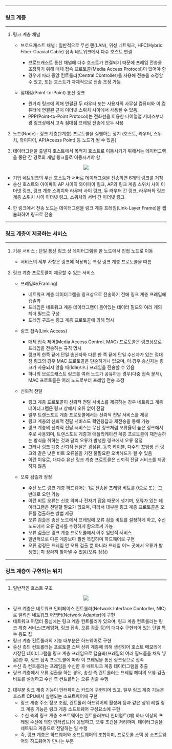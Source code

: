 -----
### 링크 계층
-----
1. 링크 계층 채널
   - 브로드캐스트 채널 : 일반적으로 무선 랜(LAN), 위성 네트워크, HFC(Hybrid Fiber-Coaxial Cable) 접속 네트워크에서 다수 호스트 연결
     + 브로드캐스트 통신 채널에 다수 호스트가 연결되기 때문에 프레임 전송을 조정하기 위해 매체 접속 프로토콜(Media Access Protocol)이 있어야 함
     + 경우에 따라 중앙 컨트롤러(Central Controller)를 사용해 전송을 조정할 수 있고, 또는 호스트가 자체적으로 전송 조정 가능

   - 점대점(Point-to-Point) 통신 링크
     + 원거리 링크에 의해 연결된 두 라우터 또는 사용자의 사무실 컴퓨터와 이 컴퓨터에 연결된 근처 이더넷 스위치 사이에서 사용될 수 있음
     + PPP(Point-to-Point Protocol)는 전화선을 이용한 다이얼업 서비스부터 광 링크상에서 고속 점대점 프레임 전송에 모두 사용
    
2. 노드(Node) : 링크 계층(2계층) 프로토콜을 실행하는 장치 (호스트, 라우터, 스위치, 와이파이, AP(Aceess Point) 등 노드가 될 수 있음)
3. 데이터그램을 출발지 호스트에서 목적지 호스트로 이동시키기 위해서는 데이터그램을 종단 간 경로의 개별 링크들로 이동시켜야 함
<div align="center">
<img src="https://github.com/user-attachments/assets/a3cc7f34-4fd9-4c23-b056-3239d650964f">
</div>

   - 기업 네트워크의 무선 호스트가 서버로 데이터그램을 전송하면 6개의 링크를 거침
   - 송신 호스트와 아이파이 AP 사이의 와이파이 링크, AP와 링크 계층 스위치 사이 이더넷 링크, 링크 계층 스위치와 라우터 사이 링크, 두 라우터 간 링크, 라우터와 링크 계층 스위치 사이 이더넷 링크, 스위치와 서버 간 이더넷 링크

4. 한 링크에서 전송 노드는 데이터그램을 링크 계층 프레임(Link-Layer Frame)을 캡슐화하여 링크로 전송

-----
### 링크 계층이 제공하는 서비스
-----
1. 기본 서비스 : 단일 통신 링크 상 데이터그램을 한 노드에서 인접 노드로 이동
   - 서비스의 세부 사항은 링크에 적용되는 특정 링크 계층 프로토콜을 따름

2. 링크 계층 프로토콜이 제공할 수 있는 서비스
   - 프레임화(Framing)
     + 네트워크 계층 데이터그램을 링크상으로 전송하기 전에 링크 계층 프레임에 캡슐화
     + 프레임은 네트워크 계층 데이터그램이 들어있는 데이터 필드와 여러 개의 헤더 필드로 구성
     + 프레임 구조는 링크 계층 프로토콜에 의해 명시

   - 링크 접속(Link Access)
     + 매체 접속 제어(Media Access Control, MAC) 프로토콜은 링크상으로 프레임을 전송하는 규칙 명시
     + 링크의 한쪽 끝에 단일 송신자와 다른 한 쪽 끝에 단일 수신자가 있는 점대점 링크의 경우 MAC 프로토콜은 단순하거나 없으며, 이 경우 송신자는 링크가 사용되지 않을 때(Idle)마다 프레임을 전송할 수 있음
     + 하나의 브로드캐스트 링크를 여러 노드가 공유하는 경우(다중 접속 문제), MAC 프로토콜은 여러 노드로부터 프레임 전송 조정

   - 신뢰적 전달
     + 링크 계층 프로토콜이 신뢰적 전달 서비스를 제공하는 경우 네트워크 계층 데이터그램은 링크 상에서 오류 없이 전달
     + 일부 트랜스포트 계층 프로토콜에서는 신뢰적 전달 서비스를 제공
     + 링크 계층의 신뢰적 전달 서비스도 확인응답과 재전송을 통해 가능
     + 링크 계층의 신뢰적 전달 서비스는 무선 링크처럼 오류율이 높은 링크에서 주로 사용되며, 트랜스포트 게층과 애플리케이션 계층 프로토콜이 재전송하는 방식을 취하는 것과 달리 오류가 발생한 링크에서 오류 정정
     + 그러나 링크 계층 신뢰적 전달은 광섬유, 동축 케이블, 다수의 꼬임쌍 선 링크와 같은 낮은 비트 오류율을 가진 불필요한 오버헤드가 될 수 있음
     + 이런 이유로, 대다수 유선 링크 계층 프로토콜은 신뢰적 전달 서비스를 제공하지 않음

   - 오류 검출과 정정
     + 수신 노드 링크 계층 하드웨어는 1로 전송된 프레임 비트를 0으로 또는 그 반대로 오인 가능
     + 이런 비트 오류는 신호 약화나 전자기 잡음 때문에 생기며, 오류가 있는 데이터그램은 전달할 필요가 없으며, 따라서 대부분 링크 계층 프로토콜은 오류를 검출하는 방법 제공
     + 오류 검출은 송신 노드에서 프레임에 오류 검출 비트를 설정하게 하고, 수신 노드에서 오류 검사를 수행하게 함으로써 가능
     + 오류 검출은 링크 계층 프로토콜에서 아주 일반적 서비스
     + 일반적으로 다른 계층보다 훨씬 복잡하며 하드웨어로 구현
     + 오류 정정은 프레임 안 오류 검출 뿐 아니라 프레임 어느 곳에서 오류가 발생했는지 정확히 찾아낼 수 있음(오류 정정)

-----
### 링크 계층이 구현되는 위치
-----
1. 일반적인 호스트 구조
<div align="center">
<img src="https://github.com/user-attachments/assets/95772ffe-be72-4d5b-8654-337d113f2a8c">
</div>

   - 링크 계층은 네트워크 인터페이스 컨트롤러(Network Interface Contorller, NIC)로 알려진 네트워크 어댑터(Network Adapter)에 구현
   - 네트워크 어댑터 중심에는 링크 계층 컨트롤러가 있으며, 링크 계층 컨트롤러는 링크 계층 서비스(프레임화, 링크 접속, 오류 검출 등)의 대다수 구현되어 있는 단일 특수 용도 칩
   - 링크 계층 컨트롤러의 기능 대부분은 하드웨어로 구현
   - 송신 측의 컨트롤러는 프로토콜 스택 상위 계층에 의해 생성되어 호스트 메모리에 저장된 데이터그램을 링크 계층 프레임으로 캡슐화(프레임의 여러 필드들을 채워 넣음)한 후, 링크 접속 프로토콜에 따라 이 프레임을 통신 링크상으로 접속
   - 수신 측 컨트롤러는 프레임을 수신한 후 네트워크 계층 데이터그램을 추출
   - 링크 계층에서 오류 검출을 하는 경우, 송신 측 컨트롤러는 프레임 헤더의 오류 검출 비트를 설정하고 수신 측 컨트롤러는 오류 검출 수행

2. 대부분 링크 계층 기능이 인터페이스 카드에 구현되어 있고, 일부 링크 계층 기능은 호스트 CPU에서 실행되는 소프트웨어에 구현
   - 링크 계층 주소 정보 조립, 컨트롤러 하드웨어의 활성화 등과 같은 상위 레벨 링크 계층 기능은 링크 게층 소프트웨어 구성요소에 구현
   - 수신 측의 링크 계층 소프트웨어는 컨트롤러부터 인터럽트(예) 하나 이상의 프레임 수신에 의한 인터럽트)에 응답하고, 오류 조건을 처리하며, 데이터그램을 네트워크 계층으로 전달하는 일 수행
   - 즉, 링크 계층은 하드웨어와 소프트웨어의 조합이며, 프로토콜 스택 상 소프트웨어와 하드웨어가 만나는 부분
